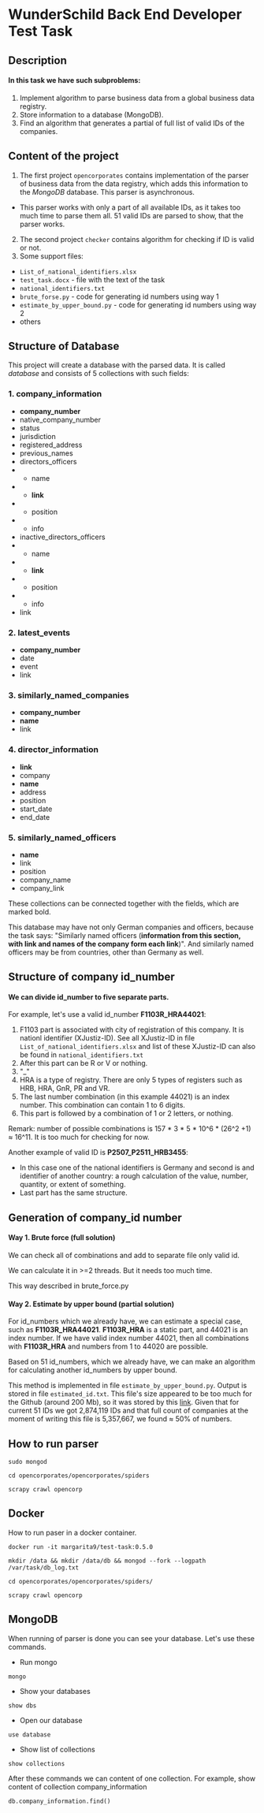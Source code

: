 # WunderSchild Back End Developer Test Task

## Description

#### In this task we have such subproblems:
1. Implement algorithm to parse business data from a global business data registry.
2. Store information to a database (MongoDB).
3. Find an algorithm that generates a partial of full list of valid IDs of the companies.

## Content of the project
1. The first project `opencorporates` contains implementation of the parser of business data from the data registry, which adds this information to the _MongoDB_ database. This parser is asynchronous.
  - This parser works with only a part of all available IDs, as it takes too much time to parse them all. 51 valid IDs are parsed to show, that the parser works.
2. The second project `checker` contains algorithm for checking if ID is valid or not.
3. Some support files:
  - `List_of_national_identifiers.xlsx`
  - `test_task.docx` - file with the text of the task
  - `national_identifiers.txt`
  - `brute_forse.py` - code for generating id numbers using way 1
  - `estimate_by_upper_bound.py` - code for generating id numbers using way 2
  - others

## Structure of Database

This project will create a database with the parsed data. It is called _database_ and consists of 5 collections with such fields:
### 1. __company_information__
  - __company_number__
  - native_company_number
  - status
  - jurisdiction
  - registered_address
  - previous_names
  - directors_officers
  - - name
  - - __link__
  - - position
  - - info
  - inactive_directors_officers
  - - name
  - - __link__
  - - position
  - - info
  - link

### 2. __latest_events__
  - __company_number__
  - date
  - event
  - link

### 3. __similarly_named_companies__
  - __company_number__
  - __name__
  - link

### 4. __director_information__
  - __link__
  - company
  - __name__
  - address
  - position
  - start_date
  - end_date
  
### 5. __similarly_named_officers__
  - __name__
  - link
  - position
  - company_name
  - company_link

These collections can be connected together with the fields, which are marked bold.

This database may have not only German companies and officers, because the task says: "Similarly named officers (__information from this section, with link and names of the company form each link__)". And similarly named officers may be from countries, other than Germany as well.

## Structure of company id_number

#### We can divide id_number to five separate parts.

For example, let's use a valid id_number  __F1103R_HRA44021__:

1. F1103 part is associated with city of registration of this company. It is nationl identifier (XJustiz-ID). See all XJustiz-ID in file `List_of_national_identifiers.xlsx` and list of these XJustiz-ID can also be found in `national_identifiers.txt`
2. After this part can be R or V or nothing.
3. "_"
4. HRA is a type of registry. There are only 5 types of registers such as HRB, HRA, GnR, PR and VR.
5. The last number combination (in this example 44021) is an index number. This combination can contain 1 to 6 digits.
6. This part is followed by a combination of 1 or 2 letters, or nothing.

Remark: number of possible combinations is 157 * 3 * 5 * 10^6 * (26^2 +1) ≈ 16^11.
It is too much for checking for now.

Another example of valid ID is __P2507_P2511_HRB3455__:
- In this case one of the national identifiers is Germany and second is and identifier of another country: a rough calculation of the value, number, quantity, or extent of something.
- Last part has the same structure.

## Generation of company_id number

#### Way 1. Brute force (full solution)

We can check all of combinations and add to separate file only valid id.

We can calculate it in >=2 threads. But it needs too much time.

This way described in brute_force.py

#### Way 2. Estimate by upper bound (partial solution)

For id_numbers which we already have, we can estimate a special case, such as __F1103R_HRA44021__. __F1103R_HRA__ is a static part, and 44021 is an index number. If we have valid index number 44021, then all combinations with __F1103R_HRA__ and numbers from 1 to 44020 are possible.

Based on 51 id_numbers, which we already have, we can make an algorithm for calculating another id_numbers by upper bound.

This method is implemented in file `estimate_by_upper_bound.py`. Output is stored in file `estimated_id.txt`. This file's size appeared to be too much for the Github (around 200 Mb), so it was stored by this [link](https://yadi.sk/d/TE1_JbZA0HLnnA). Given that for current 51 IDs we got 2,874,119 IDs and that full count of companies at the moment of writing this file is 5,357,667, we found ≈ 50% of numbers.

## How to run parser

```
sudo mongod

cd opencorporates/opencorporates/spiders

scrapy crawl opencorp
```

## Docker

How to run paser in a docker container.

```
docker run -it margarita9/test-task:0.5.0

mkdir /data && mkdir /data/db && mongod --fork --logpath /var/task/db_log.txt

cd opencorporates/opencorporates/spiders/

scrapy crawl opencorp

```


## MongoDB

When running of parser is done you can see your database.
Let's use these commands.

- Run mongo

```
mongo
```
- Show your databases
```
show dbs
```
- Open our database
``` 
use database
```
- Show list of collections
```
show collections 
```
After these commands we can content of one collection.
For example, show content of collection company_information
```
db.company_information.find()
```